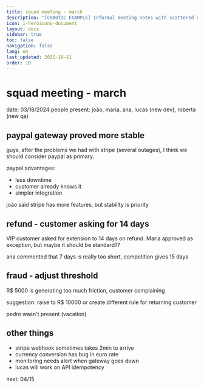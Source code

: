 ```yaml
---
title: squad meeting - march
description: "[CHAOTIC EXAMPLE] Informal meeting notes with scattered discussions"
icon: i-heroicons-document
layout: docs
sidebar: true
toc: false
navigation: false
lang: en
last_updated: 2025-10-21
order: 10
---
```

# squad meeting - march

date: 03/18/2024
people present: joão, maria, ana, lucas (new dev), roberta (new qa)

## paypal gateway proved more stable

guys, after the problems we had with stripe (several outages), I think we should consider paypal as primary.

paypal advantages:
- less downtime 
- customer already knows it
- simpler integration

joão said stripe has more features, but stability is priority

## refund - customer asking for 14 days

VIP customer asked for extension to 14 days on refund. Maria approved as exception, but maybe it should be standard?? 

ana commented that 7 days is really too short, competition gives 15 days

## fraud - adjust threshold

R$ 5000 is generating too much friction, customer complaining

suggestion: raise to R$ 10000 or create different rule for returning customer

pedro wasn't present (vacation)

## other things
- stripe webhook sometimes takes 2min to arrive
- currency conversion has bug in euro rate  
- monitoring needs alert when gateway goes down
- lucas will work on API idempotency

next: 04/15